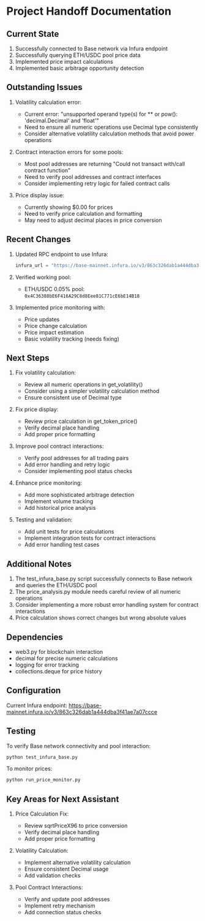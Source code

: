 # Project Handoff Documentation

## Current State

1. Successfully connected to Base network via Infura endpoint
2. Successfully querying ETH/USDC pool price data
3. Implemented price impact calculations
4. Implemented basic arbitrage opportunity detection

## Outstanding Issues

1. Volatility calculation error:
   - Current error: "unsupported operand type(s) for ** or pow(): 'decimal.Decimal' and 'float'"
   - Need to ensure all numeric operations use Decimal type consistently
   - Consider alternative volatility calculation methods that avoid power operations

2. Contract interaction errors for some pools:
   - Most pool addresses are returning "Could not transact with/call contract function"
   - Need to verify pool addresses and contract interfaces
   - Consider implementing retry logic for failed contract calls

3. Price display issue:
   - Currently showing $0.00 for prices
   - Need to verify price calculation and formatting
   - May need to adjust decimal places in price conversion

## Recent Changes

1. Updated RPC endpoint to use Infura:
   ```python
   infura_url = "https://base-mainnet.infura.io/v3/863c326dab1a444dba3f41ae7a07ccce"
   ```

2. Verified working pool:
   - ETH/USDC 0.05% pool: `0x4C36388bE6F416A29C8d8Eee81C771cE6bE14B18`

3. Implemented price monitoring with:
   - Price updates
   - Price change calculation
   - Price impact estimation
   - Basic volatility tracking (needs fixing)

## Next Steps

1. Fix volatility calculation:
   - Review all numeric operations in get_volatility()
   - Consider using a simpler volatility calculation method
   - Ensure consistent use of Decimal type

2. Fix price display:
   - Review price calculation in get_token_price()
   - Verify decimal place handling
   - Add proper price formatting

3. Improve pool contract interactions:
   - Verify pool addresses for all trading pairs
   - Add error handling and retry logic
   - Consider implementing pool status checks

4. Enhance price monitoring:
   - Add more sophisticated arbitrage detection
   - Implement volume tracking
   - Add historical price analysis

5. Testing and validation:
   - Add unit tests for price calculations
   - Implement integration tests for contract interactions
   - Add error handling test cases

## Additional Notes

1. The test_infura_base.py script successfully connects to Base network and queries the ETH/USDC pool
2. The price_analysis.py module needs careful review of all numeric operations
3. Consider implementing a more robust error handling system for contract interactions
4. Price calculation shows correct changes but wrong absolute values

## Dependencies

- web3.py for blockchain interaction
- decimal for precise numeric calculations
- logging for error tracking
- collections.deque for price history

## Configuration

Current Infura endpoint: https://base-mainnet.infura.io/v3/863c326dab1a444dba3f41ae7a07ccce

## Testing

To verify Base network connectivity and pool interaction:
```python
python test_infura_base.py
```

To monitor prices:
```python
python run_price_monitor.py
```

## Key Areas for Next Assistant

1. Price Calculation Fix:
   - Review sqrtPriceX96 to price conversion
   - Verify decimal place handling
   - Add proper price formatting

2. Volatility Calculation:
   - Implement alternative volatility calculation
   - Ensure consistent Decimal usage
   - Add validation checks

3. Pool Contract Interactions:
   - Verify and update pool addresses
   - Implement retry mechanism
   - Add connection status checks
